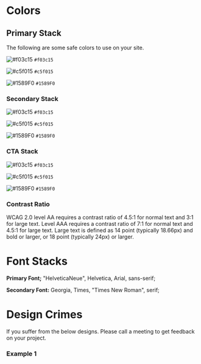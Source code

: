 # Colors
## Primary Stack

The following are some safe colors to use on your site. 

![#f03c15](https://placehold.it/50/f03c15/000000?text=+) `#f03c15`

![#c5f015](https://placehold.it/50/c5f015/000000?text=+) `#c5f015`

![#1589F0](https://placehold.it/50/1589F0/000000?text=+) `#1589F0`

### Secondary Stack 

![#f03c15](https://placehold.it/50/f03c15/000000?text=+) `#f03c15`

![#c5f015](https://placehold.it/50/c5f015/000000?text=+) `#c5f015`

![#1589F0](https://placehold.it/50/1589F0/000000?text=+) `#1589F0`


### CTA Stack 

![#f03c15](https://placehold.it/50/f03c15/000000?text=+) `#f03c15`

![#c5f015](https://placehold.it/50/c5f015/000000?text=+) `#c5f015`

![#1589F0](https://placehold.it/50/1589F0/000000?text=+) `#1589F0`

### Contrast Ratio

WCAG 2.0 level AA requires a contrast ratio of 4.5:1 for normal text and 3:1 for large text. Level AAA requires a contrast ratio of 7:1 for normal text and 4.5:1 for large text. Large text is defined as 14 point (typically 18.66px) and bold or larger, or 18 point (typically 24px) or larger.


# Font Stacks
 
**Primary Font;**
"HelveticaNeue", Helvetica, Arial, sans-serif;

**Secondary Font:**
Georgia, Times, "Times New Roman", serif;


# Design Crimes 

If you suffer from the below designs. Please call a meeting to get feedback on your project. 

### Example 1
